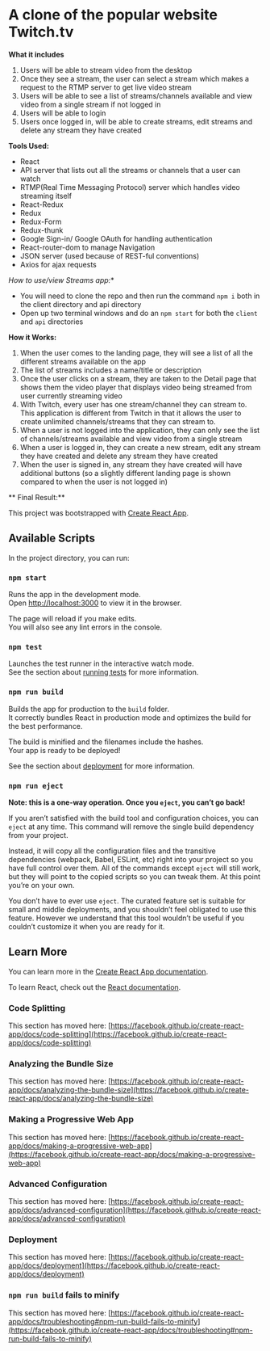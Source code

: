 # A clone of the popular website Twitch.tv

**What it includes**

1. Users will be able to stream video from the desktop
2. Once they see a stream, the user can select a stream which makes a request to the RTMP server to get live video stream
3. Users will be able to see a list of streams/channels available and view video from a single stream if not logged in
4. Users will be able to login
5. Users once logged in, will be able to create streams, edit streams and delete any stream they have created


**Tools Used:**

- React
- API server that lists out all the streams or channels that a user can watch
- RTMP(Real Time Messaging Protocol) server which handles video streaming itself
- React-Redux 
- Redux
- Redux-Form
- Redux-thunk
- Google Sign-in/ Google OAuth for handling authentication
- React-router-dom to manage Navigation
- JSON server (used because of REST-ful conventions)
- Axios for ajax requests

*How to use/view Streams app:**

- You will need to clone the repo and then run the command `npm i` both in the client directory and api directory
- Open up two terminal windows and do an `npm start` for both the `client` and `api` directories
  

**How it Works:**

1. When the user comes to the landing page, they will see a list of all the different streams available on the app
2. The list of streams includes a name/title or description
3. Once the user clicks on a stream, they are taken to the Detail page that shows them the video player that displays video being streamed from user currently streaming video
4. With Twitch, every user has one stream/channel they can stream to. This application is different from Twitch in that it allows the user to create unlimited channels/streams that they can stream to.
5. When a user is not logged into the application, they can only see the list of channels/streams available and view video from a single stream
6. When a user is logged in, they can create a new stream, edit any stream they have created and delete any stream they have created
7. When the user is signed in, any stream they have created will have additional buttons (so a slightly different landing page is shown compared to when the user is not logged in)


** Final Result:**

This project was bootstrapped with [Create React App](https://github.com/facebook/create-react-app).

## Available Scripts

In the project directory, you can run:

### `npm start`

Runs the app in the development mode.\
Open [http://localhost:3000](http://localhost:3000) to view it in the browser.

The page will reload if you make edits.\
You will also see any lint errors in the console.

### `npm test`

Launches the test runner in the interactive watch mode.\
See the section about [running tests](https://facebook.github.io/create-react-app/docs/running-tests) for more information.

### `npm run build`

Builds the app for production to the `build` folder.\
It correctly bundles React in production mode and optimizes the build for the best performance.

The build is minified and the filenames include the hashes.\
Your app is ready to be deployed!

See the section about [deployment](https://facebook.github.io/create-react-app/docs/deployment) for more information.

### `npm run eject`

**Note: this is a one-way operation. Once you `eject`, you can’t go back!**

If you aren’t satisfied with the build tool and configuration choices, you can `eject` at any time. This command will remove the single build dependency from your project.

Instead, it will copy all the configuration files and the transitive dependencies (webpack, Babel, ESLint, etc) right into your project so you have full control over them. All of the commands except `eject` will still work, but they will point to the copied scripts so you can tweak them. At this point you’re on your own.

You don’t have to ever use `eject`. The curated feature set is suitable for small and middle deployments, and you shouldn’t feel obligated to use this feature. However we understand that this tool wouldn’t be useful if you couldn’t customize it when you are ready for it.

## Learn More

You can learn more in the [Create React App documentation](https://facebook.github.io/create-react-app/docs/getting-started).

To learn React, check out the [React documentation](https://reactjs.org/).

### Code Splitting

This section has moved here: [https://facebook.github.io/create-react-app/docs/code-splitting](https://facebook.github.io/create-react-app/docs/code-splitting)

### Analyzing the Bundle Size

This section has moved here: [https://facebook.github.io/create-react-app/docs/analyzing-the-bundle-size](https://facebook.github.io/create-react-app/docs/analyzing-the-bundle-size)

### Making a Progressive Web App

This section has moved here: [https://facebook.github.io/create-react-app/docs/making-a-progressive-web-app](https://facebook.github.io/create-react-app/docs/making-a-progressive-web-app)

### Advanced Configuration

This section has moved here: [https://facebook.github.io/create-react-app/docs/advanced-configuration](https://facebook.github.io/create-react-app/docs/advanced-configuration)

### Deployment

This section has moved here: [https://facebook.github.io/create-react-app/docs/deployment](https://facebook.github.io/create-react-app/docs/deployment)

### `npm run build` fails to minify

This section has moved here: [https://facebook.github.io/create-react-app/docs/troubleshooting#npm-run-build-fails-to-minify](https://facebook.github.io/create-react-app/docs/troubleshooting#npm-run-build-fails-to-minify)

